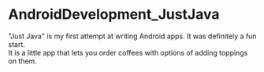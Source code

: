 # AndroidDevelopment_JustJava
"Just Java" is my first attempt at writing Android apps. It was definitely a fun start.
<br>
It is a little app that lets you order coffees with options of adding toppings on them.
